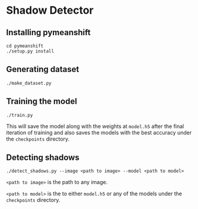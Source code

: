 # Shadow Detector

## Installing pymeanshift

```
cd pymeanshift
./setup.py install
```
## Generating dataset

```
./make_dataset.py
```

## Training the model

```
./train.py
```

This will save the model along with the weights at ```model.h5``` after the
final iteration of training and also saves the models with the best accuracy
under the ```checkpoints``` directory.

## Detecting shadows

```
./detect_shadows.py --image <path to image> --model <path to model>
```

```<path to image>``` is the path to any image.

```<path to model>``` is the to either ```model.h5``` or any of the models under
the ```checkpoints``` directory.
